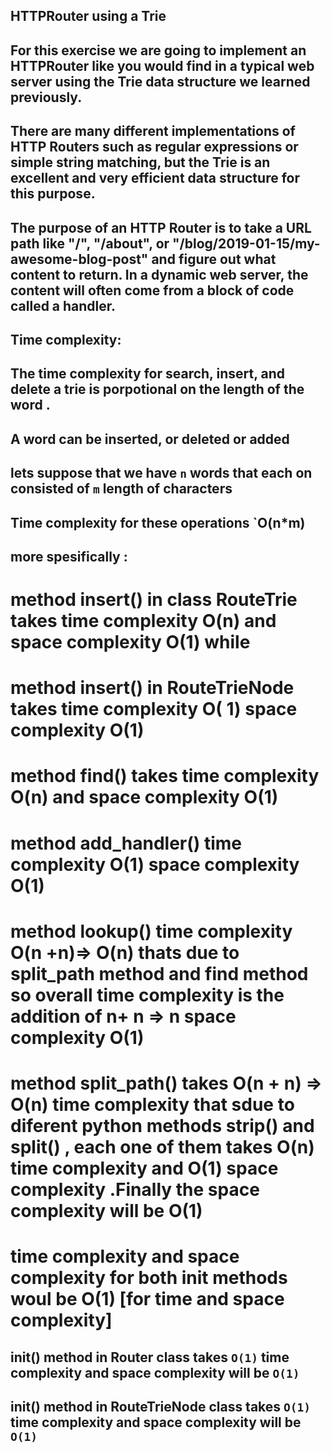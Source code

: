 ## HTTPRouter using a Trie

## For this exercise we are going to implement an HTTPRouter like you would find in a typical web server using the Trie data structure we learned previously.

## There are many different implementations of HTTP Routers such as regular expressions or simple string matching, but the Trie is an excellent and very efficient data structure for this purpose.

## The purpose of an HTTP Router is to take a URL path like "/", "/about", or "/blog/2019-01-15/my-awesome-blog-post" and figure out what content to return. In a dynamic web server, the content will often come from a block of code called a handler.

## Time complexity:

## The time complexity for search, insert, and delete a trie is porpotional on the length of the word .

## A word can be inserted, or deleted or added

## lets suppose that we have `n` words that each on consisted of `m` length of characters

## Time complexity for these operations `O(n\*m)

## more spesifically :

# method insert() in class RouteTrie takes time complexity O(n) and space complexity O(1) while

# method insert() in RouteTrieNode takes time complexity O( 1) space complexity O(1)

# method find() takes time complexity O(n) and space complexity O(1)

# method add_handler() time complexity O(1) space complexity O(1)

# method lookup() time complexity O(n +n)=> O(n) thats due to split_path method and find method so overall time complexity is the addition of n+ n => n space complexity O(1)

# method split_path() takes O(n + n) => O(n) time complexity that sdue to diferent python methods strip() and split() , each one of them takes O(n) time complexity and O(1) space complexity .Finally the space complexity will be O(1)

# time complexity and space complexity for both init methods woul be O(1) [for time and space complexity]

## init() method in Router class takes `O(1)` time complexity and space complexity will be `O(1)`

## init() method in RouteTrieNode class takes `O(1)` time complexity and space complexity will be `O(1)`
